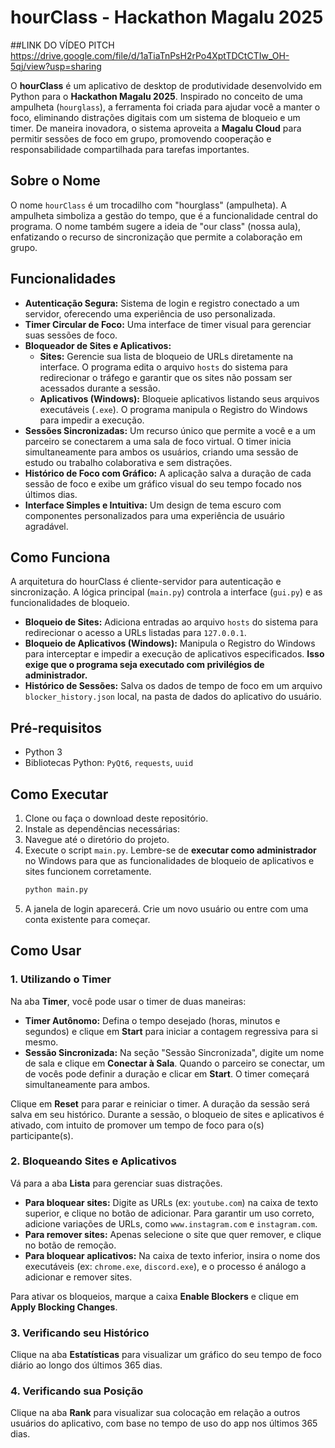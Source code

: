 # hourClass - Hackathon Magalu 2025

##LINK DO VÍDEO PITCH
https://drive.google.com/file/d/1aTiaTnPsH2rPo4XptTDCtCTIw_OH-5qj/view?usp=sharing

O **hourClass** é um aplicativo de desktop de produtividade desenvolvido em Python para o **Hackathon Magalu 2025**. Inspirado no conceito de uma ampulheta (`hourglass`), a ferramenta foi criada para ajudar você a manter o foco, eliminando distrações digitais com um sistema de bloqueio e um timer. De maneira inovadora, o sistema aproveita a **Magalu Cloud** para permitir sessões de foco em grupo, promovendo cooperação e responsabilidade compartilhada para tarefas importantes.

## Sobre o Nome
O nome `hourClass` é um trocadilho com "hourglass" (ampulheta). A ampulheta simboliza a gestão do tempo, que é a funcionalidade central do programa. O nome também sugere a ideia de "our class" (nossa aula), enfatizando o recurso de sincronização que permite a colaboração em grupo.

## Funcionalidades

* **Autenticação Segura:** Sistema de login e registro conectado a um servidor, oferecendo uma experiência de uso personalizada.
* **Timer Circular de Foco:** Uma interface de timer visual para gerenciar suas sessões de foco.
* **Bloqueador de Sites e Aplicativos:**
    * **Sites:** Gerencie sua lista de bloqueio de URLs diretamente na interface. O programa edita o arquivo `hosts` do sistema para redirecionar o tráfego e garantir que os sites não possam ser acessados durante a sessão.
    * **Aplicativos (Windows):** Bloqueie aplicativos listando seus arquivos executáveis (`.exe`). O programa manipula o Registro do Windows para impedir a execução.
* **Sessões Sincronizadas:** Um recurso único que permite a você e a um parceiro se conectarem a uma sala de foco virtual. O timer inicia simultaneamente para ambos os usuários, criando uma sessão de estudo ou trabalho colaborativa e sem distrações.
* **Histórico de Foco com Gráfico:** A aplicação salva a duração de cada sessão de foco e exibe um gráfico visual do seu tempo focado nos últimos dias.
* **Interface Simples e Intuitiva:** Um design de tema escuro com componentes personalizados para uma experiência de usuário agradável.

## Como Funciona

A arquitetura do hourClass é cliente-servidor para autenticação e sincronização. A lógica principal (`main.py`) controla a interface (`gui.py`) e as funcionalidades de bloqueio.

* **Bloqueio de Sites:** Adiciona entradas ao arquivo `hosts` do sistema para redirecionar o acesso a URLs listadas para `127.0.0.1`.
* **Bloqueio de Aplicativos (Windows):** Manipula o Registro do Windows para interceptar e impedir a execução de aplicativos especificados. **Isso exige que o programa seja executado com privilégios de administrador.**
* **Histórico de Sessões:** Salva os dados de tempo de foco em um arquivo `blocker_history.json` local, na pasta de dados do aplicativo do usuário.

## Pré-requisitos

* Python 3
* Bibliotecas Python: `PyQt6`, `requests`, `uuid`

## Como Executar

1.  Clone ou faça o download deste repositório.
2.  Instale as dependências necessárias:
3.  Navegue até o diretório do projeto.
4.  Execute o script `main.py`. Lembre-se de **executar como administrador** no Windows para que as funcionalidades de bloqueio de aplicativos e sites funcionem corretamente.
    ```bash
    python main.py
    ```
5.  A janela de login aparecerá. Crie um novo usuário ou entre com uma conta existente para começar.

## Como Usar

### 1. Utilizando o Timer
Na aba **Timer**, você pode usar o timer de duas maneiras:

* **Timer Autônomo:** Defina o tempo desejado (horas, minutos e segundos) e clique em **Start** para iniciar a contagem regressiva para si mesmo.
* **Sessão Sincronizada:** Na seção "Sessão Sincronizada", digite um nome de sala e clique em **Conectar à Sala**. Quando o parceiro se conectar, um de vocês pode definir a duração e clicar em **Start**. O timer começará simultaneamente para ambos.

Clique em **Reset** para parar e reiniciar o timer. A duração da sessão será salva em seu histórico.
Durante a sessão, o bloqueio de sites e aplicativos é ativado, com intuito de promover um tempo de foco para o(s) participante(s).

### 2. Bloqueando Sites e Aplicativos
Vá para a aba **Lista** para gerenciar suas distrações.

* **Para bloquear sites:** Digite as URLs (ex: `youtube.com`) na caixa de texto superior, e clique no botão de adicionar. Para garantir um uso correto, adicione variações de URLs, como `www.instagram.com` e `instagram.com`.
* **Para remover sites:** Apenas selecione o site que quer remover, e clique no botão de remoção.
* **Para bloquear aplicativos:** Na caixa de texto inferior, insira o nome dos executáveis (ex: `chrome.exe`, `discord.exe`), e o processo é análogo a adicionar e remover sites.

Para ativar os bloqueios, marque a caixa **Enable Blockers** e clique em **Apply Blocking Changes**.

### 3. Verificando seu Histórico
Clique na aba **Estatísticas** para visualizar um gráfico do seu tempo de foco diário ao longo dos últimos 365 dias.

### 4. Verificando sua Posição
Clique na aba **Rank** para visualizar sua colocação em relação a outros usuários do aplicativo, com base no tempo de uso do app nos últimos 365 dias.
